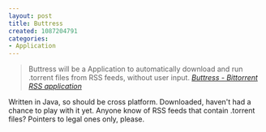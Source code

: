```yaml
--- 
layout: post
title: Buttress
created: 1087204791
categories: 
- Application
---
```

<blockquote>
Buttress will be a Application to automatically download and run .torrent files from RSS feeds, without user input.
<cite><a href="http://www.sailes.co.uk/buttress/index.php">Buttress - Bittorrent RSS application</a></cite>
</blockquote>

<p>Written in Java, so should be cross platform. Downloaded, haven't had a chance to play with it yet. Anyone know of RSS feeds that contain .torrent files? Pointers to legal ones only, please.</p>
